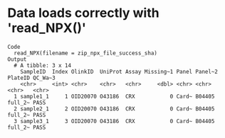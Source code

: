 # Data loads correctly with 'read_NPX()'

    Code
      read_NPX(filename = zip_npx_file_success_sha)
    Output
      # A tibble: 3 x 14
        SampleID  Index OlinkID  UniProt Assay Missing~1 Panel Panel~2 PlateID QC_Wa~3
        <chr>     <int> <chr>    <chr>   <chr>     <dbl> <chr> <chr>   <chr>   <chr>  
      1 sample1_1     1 OID20070 O43186  CRX           0 Card~ B04405  full_2~ PASS   
      2 sample2_1     2 OID20070 O43186  CRX           0 Card~ B04405  full_2~ PASS   
      3 sample3_1     3 OID20070 O43186  CRX           0 Card~ B04405  full_2~ PASS   


